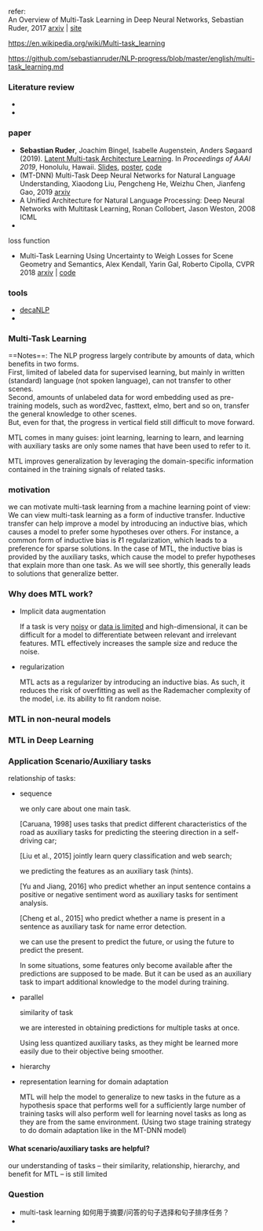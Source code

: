 refer:<br>An Overview of Multi-Task Learning in Deep Neural Networks, Sebastian Ruder, 2017 [arxiv](https://arxiv.org/abs/1706.05098) | [site](http://ruder.io/multi-task/) 



https://en.wikipedia.org/wiki/Multi-task_learning

https://github.com/sebastianruder/NLP-progress/blob/master/english/multi-task_learning.md



### Literature review

+ 

+ 

### paper

+ **Sebastian Ruder**, Joachim Bingel, Isabelle Augenstein, Anders Søgaard (2019). [Latent Multi-task Architecture Learning](https://arxiv.org/abs/1705.08142). In *Proceedings of AAAI 2019*, Honolulu, Hawaii. [Slides](https://drive.google.com/file/d/1To0SNI9PJS0Roqt0vJyHnCLyKqukwnxE/view?usp=sharing), [poster](https://drive.google.com/file/d/1KmgFeKva0roXaBavz2dpUZ6t6wydRVDh/view?usp=sharing), [code](https://github.com/sebastianruder/sluice-networks) 
+ (MT-DNN) Multi-Task Deep Neural Networks for Natural Language Understanding, Xiaodong Liu, Pengcheng He, Weizhu Chen, Jianfeng Gao, 2019 [arxiv](https://arxiv.org/abs/1901.11504) 
+ A Unified Architecture for Natural Language Processing: Deep Neural Networks with Multitask Learning, Ronan Collobert, Jason Weston, 2008 ICML
+ 

loss function

+ Multi-Task Learning Using Uncertainty to Weigh Losses for Scene Geometry and Semantics, Alex Kendall, Yarin Gal, Roberto Cipolla, CVPR 2018 [arxiv](https://arxiv.org/abs/1705.07115) | [code](https://github.com/yaringal/multi-task-learning-example) 

### tools

- [decaNLP](https://github.com/salesforce/decaNLP) 
- 



### Multi-Task Learning

==Notes==: The NLP progress largely contribute by amounts of data, which benefits in two forms. <br>First, limited of labeled data for supervised learning, but mainly in written (standard) language (not spoken language), can not transfer to other scenes.<br>Second, amounts of unlabeled data for word embedding used as pre-training models, such as word2vec, fasttext, elmo, bert and so on, transfer the general knowledge to other scenes. <br>But, even for that, the progress in vertical field still difficult to move forward.  

MTL comes in many guises: joint learning, learning to learn, and learning with auxiliary tasks are only some names that have been used to refer to it. 

MTL improves generalization by leveraging the domain-specific information contained in the training signals of related tasks.

### motivation

we can motivate multi-task learning from a machine learning point of view: We can view multi-task learning as a form of inductive transfer. Inductive transfer can help improve a model by introducing an inductive bias, which causes a model to prefer some hypotheses over others. For instance, a common form of inductive bias is ℓ1 regularization, which leads to a preference for sparse solutions. In the case of MTL, the inductive bias is provided by the auxiliary tasks, which cause the model to prefer hypotheses that explain more than one task. As we will see shortly, this generally leads to solutions that generalize better.

### Why does MTL work?

+ Implicit data augmentation

  If a task is very <u>noisy</u> or <u>data is limited</u> and high-dimensional, it can be difficult for a model to differentiate between relevant and irrelevant features. MTL effectively increases the sample size and reduce the noise.

+ regularization

  MTL acts as a regularizer by introducing an inductive bias. As such, it reduces the risk of overfitting as well as the Rademacher complexity of the model, i.e. its ability to fit random noise.

  




### MTL in non-neural models



### MTL in Deep Learning





### Application Scenario/Auxiliary tasks

relationship of tasks:

- sequence

  we only care about one main task.

  [Caruana, 1998] uses tasks that predict different characteristics of the road as auxiliary tasks for predicting the steering direction in a self-driving car;

  [Liu et al., 2015] jointly learn query classification and web search;

  

  we predicting the features as an auxiliary task (hints).

  [Yu and Jiang, 2016] who predict whether an input sentence contains a positive or negative sentiment word as auxiliary tasks for sentiment analysis.

  [Cheng et al., 2015] who predict whether a name is present in a sentence as auxiliary task for name error detection.

  

  we can use the present to predict the future, or using the future to predict the present.

  In some situations, some features only become available after the predictions are supposed to be made. But it can be used as an auxiliary task to impart additional knowledge to the model during training.

  

  

- parallel

  similarity of task

  we are interested in obtaining predictions for multiple tasks at once.

  

  Using less quantized auxiliary tasks, as they might be learned more easily due to their objective being smoother.

- hierarchy

  

  

- representation learning for domain adaptation

  MTL will help the model to generalize to new tasks in the future as a hypothesis space that performs well for a sufficiently large number of training tasks will also perform well for learning novel tasks as long as they are from the same environment. (Using two stage training strategy to do domain adaptation like in the MT-DNN model)



#### What  scenario/auxiliary tasks are helpful?

our understanding of tasks – their similarity, relationship, hierarchy, and benefit for MTL – is still limited



### Question

+ multi-task learning 如何用于摘要/问答的句子选择和句子排序任务？
+ 




